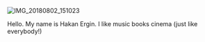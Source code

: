 ![IMG_20180802_151023](https://user-images.githubusercontent.com/50581015/59833069-94346900-9345-11e9-929d-44fe7c5ff3a1.jpg)

Hello. My name is Hakan Ergin. I like music books cinema (just like everybody!)
